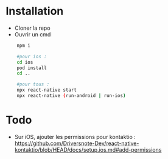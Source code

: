 # Installation

- Cloner la repo
- Ouvrir un cmd

```bash
	npm i

	#pour ios :
	cd ios
	pod install
	cd ..

	#pour tous :
	npx react-native start
	npx react-native (run-android | run-ios)
```

# Todo

- Sur iOS, ajouter les permissions pour kontaktio : https://github.com/Driversnote-Dev/react-native-kontaktio/blob/HEAD/docs/setup.ios.md#add-permissions 
